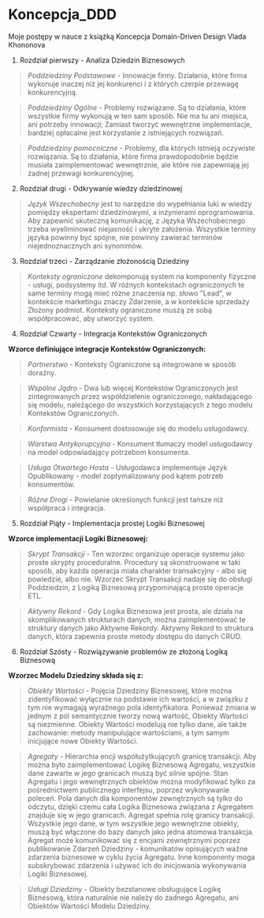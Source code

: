# Koncepcja_DDD
Moje postępy w nauce z książką Koncepcja Domain-Driven Design Vlada Khononova
1) Rozdział pierwszy - Analiza Dziedzin Biznesowych
> *Poddziedziny Podstawowe* - Innowacje firmy. Działania, które firma wykonuje inaczej niż jej konkurenci i z których czerpie przewagę konkurencyjną.

> *Poddziedziny Ogólne* - Problemy rozwiązane. Są to działania, które wszystkie firmy wykonują w ten sam sposób. Nie ma tu ani miejsca, ani potrzeby innowacji; Zamiast tworzyć wewnętrzne implementacje, bardziej opłacalne jest korzystanie z istniejących rozwiązań.

> *Poddziedziny pomocniczne* - Problemy, dla których istnieją oczywiste rozwiązania. Są to działania, które firma prawdopodobnie będzie musiała zaimplementować wewnętrznie, ale które nie zapewniają jej żadnej przewagi konkurencyjnej.
2) Rozdział drugi - Odkrywanie wiedzy dziedzinowej
> *Język Wszechobecny* jest to narzędzie do wypełniania luki w wiedzy pomiędzy ekspertami dziedzinowymi, a inżynierami oprogramowania. Aby zapewnić skuteczną komunikację, z Języka Wszechobecnego trzeba wyeliminować niejasność i ukryte założenia. Wszystkie terminy języka powinny być spójne, nie powinny zawierać terminów niejednoznacznych ani synonimów.
3) Rozdział trzeci - Zarządzanie złożonością Dziedziny
> *Konteksty ograniczone* dekomponują system na komponenty fizyczne - usługi, podsystemy itd. W różnych kontekstach ograniczonych te same terminy mogą mieć różne znaczenia np. słowo "Lead", w kontekście marketingu znaczy Zdarzenie, a w kontekście sprzedaży Złożony podmiot. Konteksty ograniczone muszą ze sobą współpracować, aby utworzyć system.
4) Rozdział Czwarty - Integracja Kontekstów Ograniczonych

**Wzorce definiujące integracje Kontekstów Ograniczonych:**

> *Partnerstwo* - Konteksty Ograniczone są integrowane w sposób doraźny.

> *Wspólne Jądro* - Dwa lub więcej Kontekstów Ograniczonych jest zintegrowanych przez współdzielenie ograniczonego, nakładającego się modelu, należącego do wszystkich korzystających z tego modelu Kontekstów Ograniczonych.

> *Konformista* - Konsument dostosowuje się do modelu usługodawcy.

> *Warstwa Antykorupcyjna* - Konsument tłumaczy model usługodawcy na model odpowiadający potrzebom konsumenta.

> *Usługa Otwartego Hosta* - Usługodawca implementuje Język Opublikowany - model zoptymalizowany pod kątem potrzeb konsumentów.

> *Różne Drogi* - Powielanie określonych funkcji jest tańsze niż współpraca i integracja.
5) Rozdział Piąty - Implementacja prostej Logiki Biznesowej

**Wzorce implementacji Logiki Biznesowej:**
>*Skrypt Transakcji* - Ten wzorzec organizuje operacje systemu jako proste skrypty proceduralne. Procedury są skonstruowane w taki sposób, aby każda operacja miała charakter transakcyjny - albo się powiedzie, albo nie. Wzorzec Skrypt Transakcji nadaje się do obsługi Poddziedzin, z Logiką Biznesową przypominającą proste operacje ETL.

>*Aktywny Rekord* - Gdy Logika Biznesowa jest prosta, ale działa na skomplikowanych strukturach danych, można zaimplementować te struktury danych jako Aktywne Rekordy. Aktywny Rekord to struktura danych, która zapewnia proste metody dostępu do danych CRUD.
6) Rozdział Szósty - Rozwiązywanie problemów ze złożoną Logiką Biznesową

**Wzorzec Modelu Dziedziny składa się z:**
>*Obiekty Wartości* - Pojęcia Dziedziny Biznesowej, które można zidentyfikować wyłącznie na podstawie ich wartości, a w związku z tym nie wymagają wyraźnego pola identyfikatora. Ponieważ zmiana w jednym z pól semantycznie tworzy nową wartość, Obiekty Wartości są niezmienne.
Obiekty Wartości modelują nie tylko dane, ale także zachowanie: metody manipulujące wartościami, a tym samym inicjujące nowe Obiekty Wartości.

>*Agregaty* - Hierarchia encji współużytkujących granicę transakcji. Aby można było zaimplementować Logikę Biznesową Agregatu, wszystkie dane zawarte w jego granicach muszą być silnie spójne.
Stan Agregatu i jego wewnętrznych obiektów można modyfikować tylko za pośrednictwem publicznego interfejsu, poprzez wykonywanie poleceń. Pola danych dla komponentów zewnętrznych są tylko do odczytu, dzięki czemu cała Logika Biznesowa związana z Agregatem znajduje się w jego granicach.
Agregat spełnia rolę granicy transakcji. Wszystkie jego dane, w tym wszystkie jego wewnętrzne obiekty, muszą być włączone do bazy danych jako jedna atomowa transakcja. Agregat może komunikować się z encjami zewnętrznymi poprzez publikowanie Zdarzeń Dziedziny - komunikatów opisujących ważne zdarzenia biznesowe w cyklu życia Agregatu. Inne komponenty moga subskrybować zdarzenia i używać ich do inicjowania wykonywania Logiki Biznesowej.

>*Usługi Dziedziny* - Obiekty bezstanowe obsługujące Logikę Biznesową, która naturalnie nie należy do żadnego Agregatu, ani Obiektów Wartości Modelu Dziedziny.

